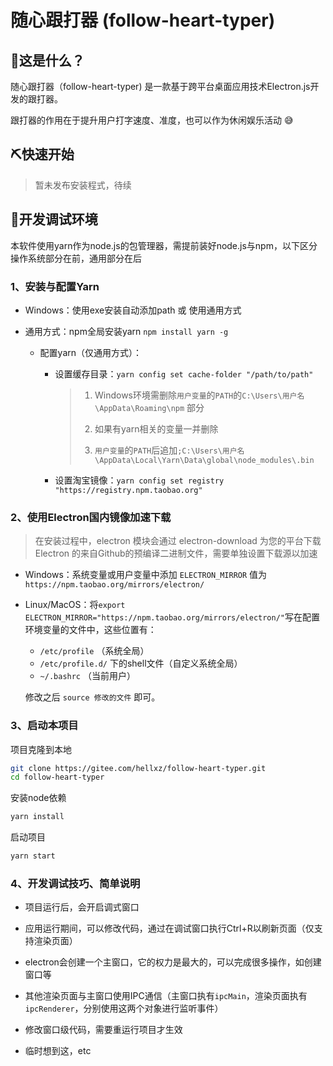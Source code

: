 # 随心跟打器 (follow-heart-typer)

## 🍄这是什么？

随心跟打器（follow-heart-typer) 是一款基于跨平台桌面应用技术Electron.js开发的跟打器。

跟打器的作用在于提升用户打字速度、准度，也可以作为休闲娱乐活动 :sweat_smile:

## ⛏快速开始

> 暂未发布安装程式，待续

## 🍳开发调试环境

本软件使用yarn作为node.js的包管理器，需提前装好node.js与npm，以下区分操作系统部分在前，通用部分在后

### 1、安装与配置Yarn

-   Windows：使用exe安装自动添加path 或 使用通用方式

-   通用方式：npm全局安装yarn `npm install yarn -g`

    -   配置yarn（仅通用方式）：

        -   设置缓存目录：`yarn config set cache-folder "/path/to/path"`

            >   1.  Windows环境需删除`用户变量`的`PATH`的`C:\Users\用户名\AppData\Roaming\npm` 部分
            >
            >   2.  如果有yarn相关的变量一并删除
            >   3.  `用户变量`的`PATH`后追加`;C:\Users\用户名\AppData\Local\Yarn\Data\global\node_modules\.bin  `

        -   设置淘宝镜像：`yarn config set registry "https://registry.npm.taobao.org"`

### 2、使用Electron国内镜像加速下载

>   在安装过程中，electron 模块会通过 electron-download 为您的平台下载 Electron 的来自Github的预编译二进制文件，需要单独设置下载源以加速

-   Windows：系统变量或用户变量中添加 `ELECTRON_MIRROR` 值为`https://npm.taobao.org/mirrors/electron/`

-   Linux/MacOS：将`export ELECTRON_MIRROR="https://npm.taobao.org/mirrors/electron/"`写在配置环境变量的文件中，这些位置有：

    -   `/etc/profile` （系统全局）
    -   `/etc/profile.d/` 下的shell文件（自定义系统全局）
    -   `~/.bashrc` （当前用户）

    修改之后 `source 修改的文件` 即可。

### 3、启动本项目

项目克隆到本地

```bash
git clone https://gitee.com/hellxz/follow-heart-typer.git
cd follow-heart-typer
```

安装node依赖

```bash
yarn install
```

启动项目

```bash
yarn start
```

### 4、开发调试技巧、简单说明

-   项目运行后，会开启调式窗口

-   应用运行期间，可以修改代码，通过在调试窗口执行Ctrl+R以刷新页面（仅支持渲染页面）
-   electron会创建一个主窗口，它的权力是最大的，可以完成很多操作，如创建窗口等
-   其他渲染页面与主窗口使用IPC通信（主窗口执有`ipcMain`，渲染页面执有`ipcRenderer`，分别使用这两个对象进行监听事件）
-   修改窗口级代码，需要重运行项目才生效
-   临时想到这，etc